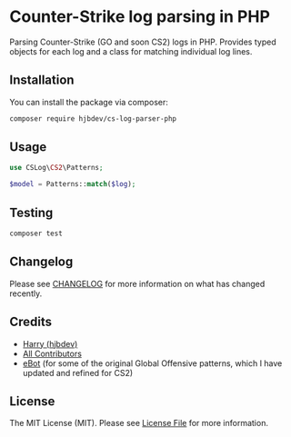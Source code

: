 # Counter-Strike log parsing in PHP

<!-- [![Latest Version on Packagist](https://img.shields.io/packagist/v/hjbdev/cs-log-parser-php.svg?style=flat-square)](https://packagist.org/packages/hjbdev/cs-log-parser-php)
[![Tests](https://img.shields.io/github/actions/workflow/status/hjbdev/cs-log-parser-php/run-tests.yml?branch=main&label=tests&style=flat-square)](https://github.com/hjbdev/cs-log-parser-php/actions/workflows/run-tests.yml)
[![Total Downloads](https://img.shields.io/packagist/dt/hjbdev/cs-log-parser-php.svg?style=flat-square)](https://packagist.org/packages/hjbdev/cs-log-parser-php) -->

Parsing Counter-Strike (GO and soon CS2) logs in PHP. Provides typed objects for each log and a class for matching individual log lines.


## Installation

You can install the package via composer:

```bash
composer require hjbdev/cs-log-parser-php
```

## Usage

```php
use CSLog\CS2\Patterns;

$model = Patterns::match($log);
```

## Testing

```bash
composer test
```

## Changelog

Please see [CHANGELOG](CHANGELOG.md) for more information on what has changed recently.

## Credits

- [Harry (hjbdev)](https://github.com/hjbdev)
- [All Contributors](../../contributors)
- [eBot](https://github.com/deStrO/eBot-CSGO) (for some of the original Global Offensive patterns, which I have updated and refined for CS2)

## License

The MIT License (MIT). Please see [License File](LICENSE.md) for more information.
